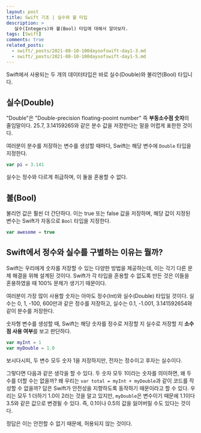 ```yaml
---
layout: post
title: Swift 기초 | 실수와 불 타입
description: >
   실수(Integers)와 불(Bool) 타입에 대해서 알아보자.
tags: [Swift]
comments: true
related_posts:
  - swift/_posts/2021-08-10-100daysofswift-day1-3.md
  - swift/_posts/2021-08-10-100daysofswift-day1-5.md
---
```


Swift에서 사용되는 두 개의 데이터타입은 바로 실수(Double)와 불리언(Bool) 타입니다.

## 실수(Double)
"Double"은 "Double-precision floating-pooint number" 즉 **부동소수점 숫자**의 줄임말이다. 25.7, 3.14159265와 같은 분수 값을 저장한다는 말을 어렵게 표한한 것이다.

여러분이 분수를 저장하는 변수를 생성할 때마다, Swift는 해당 변수에 `Double` 타입을 지정한다.

~~~swift
var pi = 3.141
~~~

실수는 정수와 다르게 취급하며, 이 둘을 혼용할 수 없다.

## 불(Bool)

불리언 값은 훨씬 더 간단하다. 이는 true 또는 false 값을 저장하며, 해당 값이 지정된 변수는 Swift가 자동으로 `Bool` 타입을 지정한다.

~~~swift
var awesome = true
~~~

## Swift에서 정수와 실수를 구별하는 이유는 뭘까?

Swift는 우리에게 숫자를 저장할 수 있는 다양한 방법을 제공하는데, 이는 각기 다른 문제 해결을 위해 설계된 것이다. Swift가 각 타입을 혼용할 수 없도록 만든 것은 이들을 혼용하였을 때 100% 문제가 생기기 때문이다.

여러분이 가장 많이 사용할 숫자는 아마도 정수(Int)와 실수(Double) 타입일 것이다. 실수는 0, 1, -100, 600만과 같은 정수를 저장하고, 실수는 0.1, -1.001, 3.141592654와 같이 분수를 저장한다.

숫자형 변수를 생성할 때, Swift는 해당 숫자를 정수로 저장할 지 실수로 저장할 지 **소수점 사용 여부**를 보고 판단하다.

~~~swift
var myInt = 1
var myDouble = 1.0
~~~

보시다시피, 두 변수 모두 숫자 1을 저장하지만, 전자는 정수이고 후자는 실수이다.

그렇다면 다음과 같은 생각을 할 수 있다. 두 숫자 모두 1이라는 숫자를 의미하면, 왜 두 수를 더할 수는 없을까? 왜 우리는 `var total = myInt + myDouble`과 같이 코드를 작성할 수 없을까? 답은 Swift가 안전성을 지향하도록 동작하기 때문이라고 할 수 있다. 우리는 모두 1 더하기 1.0이 2라는 것을 알고 있지만, `myDouble`은 변수이기 때문에 1.1이다 3.5와 같은 값으로 변경될 수 있다. 즉, 0.1이나 0.5의 값을 잃어버릴 수도 있다는 것이다.

정답은 이는 안전할 수 없기 때문에, 허용되지 않는 것이다.
